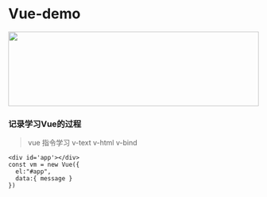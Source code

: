 # Vue-demo
<!-- ![vue](https://cn.vuejs.org/images/logo.svg "vue") -->
<img src=https://cn.vuejs.org/images/logo.svg  width=100% height=150 />

### 记录学习Vue的过程
> vue 指令学习
>v-text  v-html  v-bind

```
<div id='app'></div>
const vm = new Vue({
  el:"#app",
  data:{ message }
})
```
